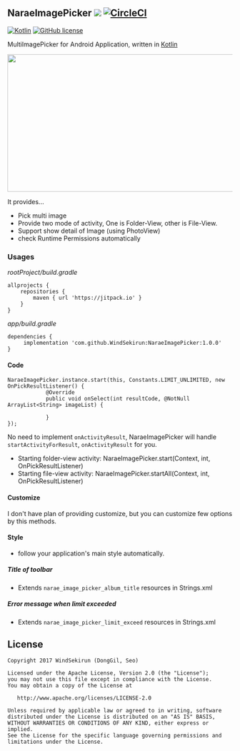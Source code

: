 ## NaraeImagePicker [![](https://jitpack.io/v/WindSekirun/NaraeImagePicker.svg)](https://jitpack.io/#WindSekirun/NaraeImagePicker) [![CircleCI](https://circleci.com/gh/WindSekirun/NaraeImagePicker.svg?style=svg)](https://circleci.com/gh/WindSekirun/NaraeImagePicker)

[![Kotlin](https://img.shields.io/badge/kotlin-1.2.0-blue.svg)](http://kotlinlang.org)	[![GitHub license](https://img.shields.io/badge/license-Apache%20License%202.0-blue.svg?style=flat)](http://www.apache.org/licenses/LICENSE-2.0)

MultiImagePicker for Android Application, written in [Kotlin](http://kotlinlang.org)

<img src="https://github.com/WindSekirun/NaraeImagePicker/blob/master/sample.png" width="600" height="308">

It provides...
* Pick multi image
* Provide two mode of activity, One is Folder-View, other is File-View.
* Support show detail of Image (using PhotoView)
* check Runtime Permissions automatically

### Usages
*rootProject/build.gradle*
```
allprojects {
    repositories {
	    maven { url 'https://jitpack.io' }
    }
}
```

*app/build.gradle*
```
dependencies {
     implementation 'com.github.WindSekirun:NaraeImagePicker:1.0.0'
}
```

#### Code
```
NaraeImagePicker.instance.start(this, Constants.LIMIT_UNLIMITED, new OnPickResultListener() {
            @Override
            public void onSelect(int resultCode, @NotNull ArrayList<String> imageList) {
               
            }
});
```

No need to implement ```onActivityResult```, NaraeImagePicker will handle ```startActivityForResult```, ```onActivityResult``` for you. 

* Starting folder-view activity: NaraeImagePicker.start(Context, int, OnPickResultListener)
* Starting file-view activity: NaraeImagePicker.startAll(Context, int, OnPickResultListener)

#### Customize
I don't have plan of providing customize, but you can customize few options by this methods.

#### Style
* follow your application's main style automatically.

##### Title of toolbar
* Extends ```narae_image_picker_album_title``` resources in Strings.xml

##### Error message when limit exceeded
* Extends ```narae_image_picker_limit_exceed``` resources in Strings.xml

## License

```
Copyright 2017 WindSekirun (DongGil, Seo)

Licensed under the Apache License, Version 2.0 (the "License");
you may not use this file except in compliance with the License.
You may obtain a copy of the License at

   http://www.apache.org/licenses/LICENSE-2.0

Unless required by applicable law or agreed to in writing, software
distributed under the License is distributed on an "AS IS" BASIS,
WITHOUT WARRANTIES OR CONDITIONS OF ANY KIND, either express or implied.
See the License for the specific language governing permissions and
limitations under the License.
```
